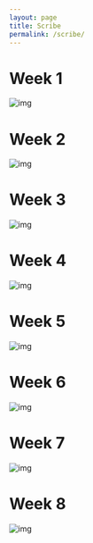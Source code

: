 ```yaml
---
layout: page
title: Scribe
permalink: /scribe/
---
```


# Week 1
![img]()

# Week 2
![img]()

# Week 3
![img]()

# Week 4
![img]()

# Week 5
![img]()

# Week 6
![img]()

# Week 7
![img]()

# Week 8
![img]()
